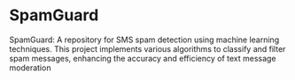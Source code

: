 # SpamGuard
SpamGuard: A repository for SMS spam detection using machine learning techniques. This project implements various algorithms to classify and filter spam messages, enhancing the accuracy and efficiency of text message moderation
